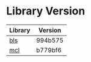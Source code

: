 # Library Version

Library | Version
------- | -------
[bls](https://github.com/herumi/bls) | 994b575
[mcl](https://github.com/herumi/mcl) | b779bf6
